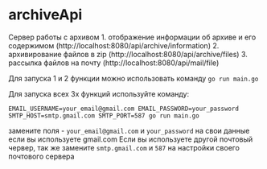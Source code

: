 # archiveApi

Сервер работы с архивом
    1. отображение информации об архиве и его содержимом (http://localhost:8080/api/archive/information)
    2. архивирование файлов в zip (http://localhost:8080/api/archive/files)
    3. рассылка файлов на почту (http://localhost:8080/api/mail/file)

Для запуска 1 и 2 функции можно использовать команду `go run main.go`

Для запуска всех 3х функций используйте команду:

`EMAIL_USERNAME=your_email@gmail.com EMAIL_PASSWORD=your_password SMTP_HOST=smtp.gmail.com SMTP_PORT=587 go run main.go`

замените поля - `your_email@gmail.com` и `your_password` на свои данные если вы используете gmail.com
Если вы используете другой почтовый червер, так же замените `smtp.gmail.com` и `587` на настройки своего почтового сервера


